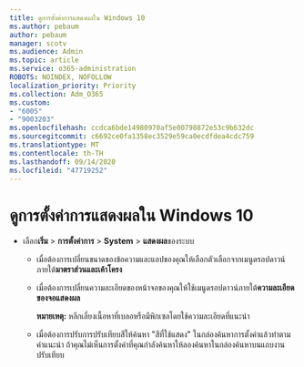 ```yaml
---
title: ดูการตั้งค่าการแสดงผลใน Windows 10
ms.author: pebaum
author: pebaum
manager: scotv
ms.audience: Admin
ms.topic: article
ms.service: o365-administration
ROBOTS: NOINDEX, NOFOLLOW
localization_priority: Priority
ms.collection: Adm_O365
ms.custom:
- "6005"
- "9003203"
ms.openlocfilehash: ccdca6bde14980970af5e00798872e53c9b632dc
ms.sourcegitcommit: c6692ce0fa1358ec3529e59ca0ecdfdea4cdc759
ms.translationtype: MT
ms.contentlocale: th-TH
ms.lasthandoff: 09/14/2020
ms.locfileid: "47719252"
---
```

# <a name="view-display-settings-in-windows-10"></a>ดูการตั้งค่าการแสดงผลใน Windows 10

- เลือก**เริ่ม**   >  **การตั้งค่าการ**   >  **System**  >  **แสดงผล**ของระบบ
    -  เมื่อต้องการเปลี่ยนขนาดของข้อความและแอปของคุณให้เลือกตัวเลือกจากเมนูดรอปดาวน์ภายใต้**มาตราส่วนและเค้าโครง**
    - เมื่อต้องการเปลี่ยนความละเอียดของหน้าจอของคุณให้ใช้เมนูดรอปดาวน์ภายใต้**ความละเอียดของจอแสดงผล**
     
      **หมายเหตุ:** หลีกเลี่ยงเนื้อหาที่เบลอหรือมีพิกเซลโดยใช้ความละเอียดที่แนะนำ
    - เมื่อต้องการปรับการปรับเทียบสีให้ค้นหา "สีที่ใช้แสดง" ในกล่องค้นหาการตั้งค่าแล้วทำตามคำแนะนำ ถ้าคุณไม่เห็นการตั้งค่าที่คุณกำลังค้นหาให้ลองค้นหาในกล่องค้นหาบนแถบงานปรับเทียบ